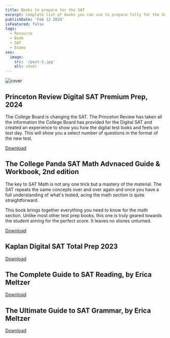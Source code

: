 ```yaml
---
title: Books to prepare for the SAT
excerpt: Complete list of books you can use to prepare fully for the SAT
publishDate: 'Feb 12 2024'
isFeatured: false
tags:
  - Resource
  - Book
  - SAT
  - Exams
seo:
  image:
    src: '/post-2.jpg'
    alt: cover
---
```


![cover](/post-2.jpg)

## Princeton Review Digital SAT Premium Prep, 2024

The College Board is changing the SAT. The Princeton Review has taken all the information the College Board has provided for the Digital SAT and created an experience to show you how the digital test looks and feels on test day. This will show you a select number of questions in the format of the new test.

[Download](https://assets.super.so/3eb1e50b-3997-4395-807b-5f599d5c28c9/files/78638b5f-3bf6-4b6e-8fb7-6391a7e1ea03.pdf)

## The College Panda SAT Math Advnaced Guide & Workbook, 2nd edition

The key to SAT Math is not any one trick but a mastery of the material. The SAT repeats the same concepts over and over again and once you have a full understanding of what's tested, acing the math section is quite straightforward.

This book brings together everything you need to know for the math section. Unlike most other test prep books, this one is truly geared towards the student aiming for the perfect score. It leaves no stones unturned.

[Download](https://assets.super.so/3eb1e50b-3997-4395-807b-5f599d5c28c9/files/81c32cc3-1623-4936-b2c5-57fbf2c939ae.pdf)

## Kaplan Digital SAT Total Prep 2023

[Download](https://assets.super.so/3eb1e50b-3997-4395-807b-5f599d5c28c9/files/168e845e-166d-4c72-99db-c501e32990e2.pdf)

## The Complete Guide to SAT Reading, by Erica Meltzer

[Download](https://drive.google.com/file/d/1JYoVRMq_ALEjFPTAgZQaOPuj0DeXrpdq/view)

## The Ultimate Guide to SAT Grammar, by Erica Meltzer

[Download](https://drive.google.com/file/d/1jPl2bKOqVCQEtLqbbF0lZT177-x_EA2H/view)
